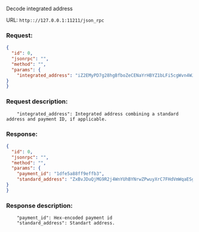 Decode integrated address

URL: ```http:://127.0.0.1:11211/json_rpc```
### Request: 
```json
{
  "id": 0,
  "jsonrpc": "",
  "method": "",
  "params": {
    "integrated_address": "iZ2EMyPD7g28hgBfboZeCENaYrHBYZ1bLFi5cgWvn4WJLaxfgs4kqG6cJi9ai2zrXWSCpsvRXit14gKjeijx6YPCLJEv6Fx4rVm1hdAGQFis"
}
}
```
### Request description: 
```
    "integrated_address": Integrated address combining a standard address and payment ID, if applicable.

```
### Response: 
```json
{
  "id": 0,
  "jsonrpc": "",
  "method": "",
  "params": {
    "payment_id": "1dfe5a88ff9effb3",
    "standard_address": "ZxBvJDuQjMG9R2j4WnYUhBYNrwZPwuyXrC7FHdVmWqaESgowDvgfWtiXeNGu8Px9B24pkmjsA39fzSSiEQG1ekB225ZnrMTBp"
}
}
```
### Response description: 
```
    "payment_id": Hex-encoded payment id
    "standard_address": Standart address.

```
